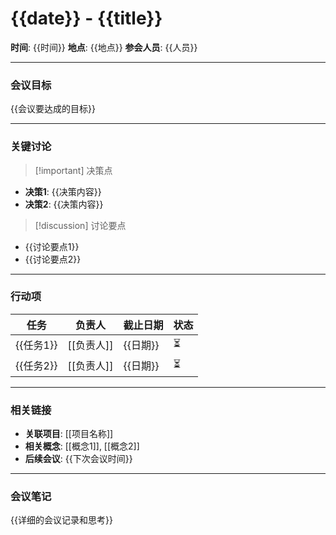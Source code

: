 # {{date}} - {{title}}

**时间**: {{时间}}
**地点**: {{地点}}
**参会人员**: {{人员}}

---

### 会议目标

{{会议要达成的目标}}

---

### 关键讨论

> [!important] 决策点
- **决策1**: {{决策内容}}
- **决策2**: {{决策内容}}

> [!discussion] 讨论要点
- {{讨论要点1}}
- {{讨论要点2}}

---

### 行动项

| 任务 | 负责人 | 截止日期 | 状态 |
|------|--------|----------|------|
| {{任务1}} | [[负责人]] | {{日期}} | ⏳ |
| {{任务2}} | [[负责人]] | {{日期}} | ⏳ |

---

### 相关链接

- **关联项目**: [[项目名称]]
- **相关概念**: [[概念1]], [[概念2]]
- **后续会议**: {{下次会议时间}}

---

### 会议笔记

{{详细的会议记录和思考}}